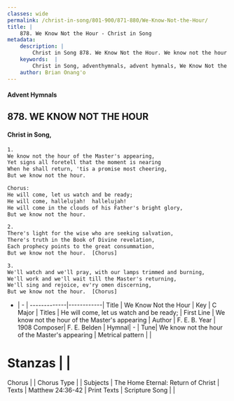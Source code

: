 ```yaml
---
classes: wide
permalink: /christ-in-song/801-900/871-880/We-Know-Not-the-Hour/
title: |
    878. We Know Not the Hour - Christ in Song
metadata:
    description: |
        Christ in Song 878. We Know Not the Hour. We know not the hour of the Master's appearing, Yet signs all foretell that the moment is nearing When he shall return, 'tis a promise most cheering, But we know not the hour. Chorus: He will come, let us watch and be ready; He will come, hallelujah!  hallelujah! He will come in the clouds of his Father's bright glory, But we know not the hour.
    keywords:  |
        Christ in Song, adventhymnals, advent hymnals, We Know Not the Hour, We know not the hour of the Master's appearing. He will come, let us watch and be ready;
    author: Brian Onang'o
---
```


#### Advent Hymnals
## 878. WE KNOW NOT THE HOUR
####  Christ in Song,

```txt
1.
We know not the hour of the Master's appearing,
Yet signs all foretell that the moment is nearing
When he shall return, 'tis a promise most cheering,
But we know not the hour.

Chorus:
He will come, let us watch and be ready;
He will come, hallelujah!  hallelujah!
He will come in the clouds of his Father's bright glory,
But we know not the hour.

2.
There's light for the wise who are seeking salvation,
There's truth in the Book of Divine revelation,
Each prophecy points to the great consummation,
But we know not the hour.  [Chorus]

3.
We'll watch and we'll pray, with our lamps trimmed and burning,
We'll work and we'll wait till the Master's returning,
We'll sing and rejoice, ev'ry omen discerning, 
But we know not the hour.  [Chorus]

```

- |   -  |
-------------|------------|
Title | We Know Not the Hour |
Key | C Major |
Titles | He will come, let us watch and be ready; |
First Line | We know not the hour of the Master's appearing |
Author | F. E. B.
Year | 1908
Composer| F. E. Belden |
Hymnal|  - |
Tune| We know not the hour of the Master's appearing |
Metrical pattern | |
# Stanzas |  |
Chorus |  |
Chorus Type |  |
Subjects | The Home Eternal: Return of Christ |
Texts | Matthew 24:36-42 |
Print Texts | 
Scripture Song |  |
    
